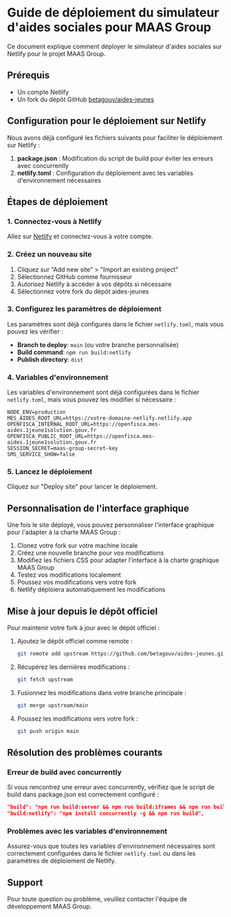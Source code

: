 # Guide de déploiement du simulateur d'aides sociales pour MAAS Group

Ce document explique comment déployer le simulateur d'aides sociales sur Netlify pour le projet MAAS Group.

## Prérequis

- Un compte Netlify
- Un fork du dépôt GitHub [betagouv/aides-jeunes](https://github.com/betagouv/aides-jeunes)

## Configuration pour le déploiement sur Netlify

Nous avons déjà configuré les fichiers suivants pour faciliter le déploiement sur Netlify :

1. **package.json** : Modification du script de build pour éviter les erreurs avec concurrently
2. **netlify.toml** : Configuration du déploiement avec les variables d'environnement nécessaires

## Étapes de déploiement

### 1. Connectez-vous à Netlify

Allez sur [Netlify](https://app.netlify.com/) et connectez-vous à votre compte.

### 2. Créez un nouveau site

1. Cliquez sur "Add new site" > "Import an existing project"
2. Sélectionnez GitHub comme fournisseur
3. Autorisez Netlify à accéder à vos dépôts si nécessaire
4. Sélectionnez votre fork du dépôt aides-jeunes

### 3. Configurez les paramètres de déploiement

Les paramètres sont déjà configurés dans le fichier `netlify.toml`, mais vous pouvez les vérifier :

- **Branch to deploy**: `main` (ou votre branche personnalisée)
- **Build command**: `npm run build:netlify`
- **Publish directory**: `dist`

### 4. Variables d'environnement

Les variables d'environnement sont déjà configurées dans le fichier `netlify.toml`, mais vous pouvez les modifier si nécessaire :

```
NODE_ENV=production
MES_AIDES_ROOT_URL=https://votre-domaine-netlify.netlify.app
OPENFISCA_INTERNAL_ROOT_URL=https://openfisca.mes-aides.1jeune1solution.gouv.fr
OPENFISCA_PUBLIC_ROOT_URL=https://openfisca.mes-aides.1jeune1solution.gouv.fr
SESSION_SECRET=maas-group-secret-key
SMS_SERVICE_SHOW=false
```

### 5. Lancez le déploiement

Cliquez sur "Deploy site" pour lancer le déploiement.

## Personnalisation de l'interface graphique

Une fois le site déployé, vous pouvez personnaliser l'interface graphique pour l'adapter à la charte MAAS Group :

1. Clonez votre fork sur votre machine locale
2. Créez une nouvelle branche pour vos modifications
3. Modifiez les fichiers CSS pour adapter l'interface à la charte graphique MAAS Group
4. Testez vos modifications localement
5. Poussez vos modifications vers votre fork
6. Netlify déploiera automatiquement les modifications

## Mise à jour depuis le dépôt officiel

Pour maintenir votre fork à jour avec le dépôt officiel :

1. Ajoutez le dépôt officiel comme remote :
   ```bash
   git remote add upstream https://github.com/betagouv/aides-jeunes.git
   ```

2. Récupérez les dernières modifications :
   ```bash
   git fetch upstream
   ```

3. Fusionnez les modifications dans votre branche principale :
   ```bash
   git merge upstream/main
   ```

4. Poussez les modifications vers votre fork :
   ```bash
   git push origin main
   ```

## Résolution des problèmes courants

### Erreur de build avec concurrently

Si vous rencontrez une erreur avec concurrently, vérifiez que le script de build dans package.json est correctement configuré :

```json
"build": "npm run build:server && npm run build:iframes && npm run build:front && npm run copy:templates",
"build:netlify": "npm install concurrently -g && npm run build",
```

### Problèmes avec les variables d'environnement

Assurez-vous que toutes les variables d'environnement nécessaires sont correctement configurées dans le fichier `netlify.toml` ou dans les paramètres de déploiement de Netlify.

## Support

Pour toute question ou problème, veuillez contacter l'équipe de développement MAAS Group.
